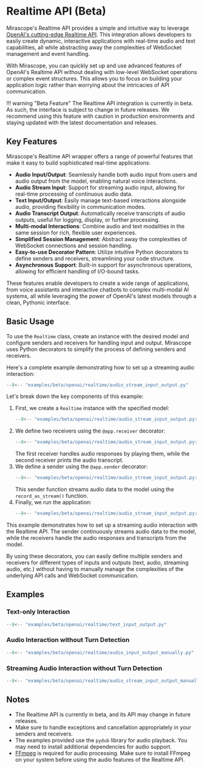 # Realtime API (Beta)

Mirascope's Realtime API provides a simple and intuitive way to leverage [OpenAI's cutting-edge Realtime API](https://platform.openai.com/docs/guides/realtime). This integration allows developers to easily create dynamic, interactive applications with real-time audio and text capabilities, all while abstracting away the complexities of WebSocket management and event handling.

With Mirascope, you can quickly set up and use advanced features of OpenAI's Realtime API without dealing with low-level WebSocket operations or complex event structures. This allows you to focus on building your application logic rather than worrying about the intricacies of API communication.

!!! warning "Beta Feature"
    The Realtime API integration is currently in beta. As such, the interface is subject to change in future releases. We recommend using this feature with caution in production environments and staying updated with the latest documentation and releases.

## Key Features

Mirascope's Realtime API wrapper offers a range of powerful features that make it easy to build sophisticated real-time applications:

- **Audio Input/Output**: Seamlessly handle both audio input from users and audio output from the model, enabling natural voice interactions.
- **Audio Stream Input**: Support for streaming audio input, allowing for real-time processing of continuous audio data.
- **Text Input/Output**: Easily manage text-based interactions alongside audio, providing flexibility in communication modes.
- **Audio Transcript Output**: Automatically receive transcripts of audio outputs, useful for logging, display, or further processing.
- **Multi-modal Interactions**: Combine audio and text modalities in the same session for rich, flexible user experiences.
- **Simplified Session Management**: Abstract away the complexities of WebSocket connections and session handling.
- **Easy-to-use Decorator Pattern**: Utilize intuitive Python decorators to define senders and receivers, streamlining your code structure.
- **Asynchronous Support**: Built-in support for asynchronous operations, allowing for efficient handling of I/O-bound tasks.

These features enable developers to create a wide range of applications, from voice assistants and interactive chatbots to complex multi-modal AI systems, all while leveraging the power of OpenAI's latest models through a clean, Pythonic interface.


## Basic Usage

To use the `Realtime` class, create an instance with the desired model and configure senders and receivers for handling input and output. Mirascope uses Python decorators to simplify the process of defining senders and receivers.

Here's a complete example demonstrating how to set up a streaming audio interaction:

```python
--8<-- "examples/beta/openai/realtime/audio_stream_input_output.py"
```

Let's break down the key components of this example:

1. First, we create a `Realtime` instance with the specified model:
    ```python
    --8<-- "examples/beta/openai/realtime/audio_stream_input_output.py:10:13"
    ```
2. We define two receivers using the `@app.receiver` decorator:
    ```python
    --8<-- "examples/beta/openai/realtime/audio_stream_input_output.py:16:25"
    ```
    The first receiver handles audio responses by playing them, while the second receiver prints the audio transcript.
3. We define a sender using the `@app.sender` decorator:
    ```python
    --8<-- "examples/beta/openai/realtime/audio_stream_input_output.py:27:32"
    ```
   This sender function streams audio data to the model using the `record_as_stream()` function.
4. Finally, we run the application:
    ```python
    --8<-- "examples/beta/openai/realtime/audio_stream_input_output.py:35"
    ```

This example demonstrates how to set up a streaming audio interaction with the Realtime API. The sender continuously streams audio data to the model, while the receivers handle the audio responses and transcripts from the model.

By using these decorators, you can easily define multiple senders and receivers for different types of inputs and outputs (text, audio, streaming audio, etc.) without having to manually manage the complexities of the underlying API calls and WebSocket communication.

## Examples

### Text-only Interaction

```python
--8<-- "examples/beta/openai/realtime/text_input_output.py"
```

### Audio Interaction without Turn Detection

```python
--8<-- "examples/beta/openai/realtime/audio_input_output_manually.py"
```

### Streaming Audio Interaction without Turn Detection

```python
--8<-- "examples/beta/openai/realtime/audio_stream_input_output_manually.py"
```

## Notes

- The Realtime API is currently in beta, and its API may change in future releases.
- Make sure to handle exceptions and cancellation appropriately in your senders and receivers.
- The examples provided use the `pydub` library for audio playback. You may need to install additional dependencies for audio support.
- [FFmpeg](https://www.ffmpeg.org/) is required for audio processing. Make sure to install FFmpeg on your system before using the audio features of the Realtime API.